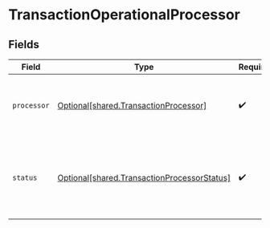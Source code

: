 # TransactionOperationalProcessor


## Fields

| Field                                                                                                | Type                                                                                                 | Required                                                                                             | Description                                                                                          | Example                                                                                              |
| ---------------------------------------------------------------------------------------------------- | ---------------------------------------------------------------------------------------------------- | ---------------------------------------------------------------------------------------------------- | ---------------------------------------------------------------------------------------------------- | ---------------------------------------------------------------------------------------------------- |
| `processor`                                                                                          | [Optional[shared.TransactionProcessor]](undefined/models/shared/transactionprocessor.md)             | :heavy_check_mark:                                                                                   | The processor used. **Nullable** for Transactions Details.                                           | adyen_gateway                                                                                        |
| `status`                                                                                             | [Optional[shared.TransactionProcessorStatus]](undefined/models/shared/transactionprocessorstatus.md) | :heavy_check_mark:                                                                                   | The processor's status. Only `primary` and `active` processor are displayed.                         | primary                                                                                              |
